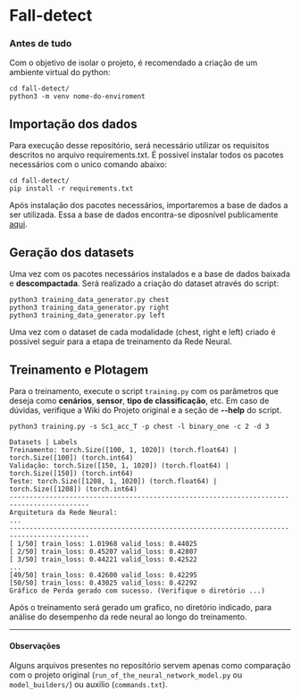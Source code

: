 # Fall-detect

### Antes de tudo
Com o objetivo de isolar o projeto, é recomendado a criação de um ambiente virtual do python:

```
cd fall-detect/
python3 -m venv nome-do-enviroment
```

## Importação dos dados

Para execução desse repositório, será necessário utilizar os requisitos descritos no arquivo requirements.txt. É possivel instalar todos os pacotes necessários com o unico comando abaixo:

```
cd fall-detect/
pip install -r requirements.txt
```

Após instalação dos pacotes necessários, importaremos a base de dados a ser utilizada. Essa a base de dados encontra-se diposnível publicamente [aqui](https://zenodo.org/records/12760391). 

## Geração dos datasets 

Uma vez com os pacotes necessários instalados e a base de dados baixada e **descompactada**. Será realizado a criação do dataset através do script:
```
python3 training_data_generator.py chest
python3 training_data_generator.py right
python3 training_data_generator.py left
```

Uma vez com o dataset de cada modalidade (chest, right e left) criado é possivel seguir para a etapa de treinamento da Rede Neural.

## Treinamento e Plotagem 
Para o treinamento, execute o script `training.py` com os parâmetros que deseja como **cenários**, **sensor**, **tipo de classificação**, etc. Em caso de dúvidas, verifique a Wiki do Projeto original e a seção de **--help** do script.

```
python3 training.py -s Sc1_acc_T -p chest -l binary_one -c 2 -d 3

Datasets | Labels
Treinamento: torch.Size([100, 1, 1020]) (torch.float64) | torch.Size([100]) (torch.int64)
Validação: torch.Size([150, 1, 1020]) (torch.float64) | torch.Size([150]) (torch.int64)
Teste: torch.Size([1208, 1, 1020]) (torch.float64) | torch.Size([1208]) (torch.int64)
------------------------------------------------------------------------------------------
Arquitetura da Rede Neural:
...
------------------------------------------------------------------------------------------
[ 1/50] train_loss: 1.01968 valid_loss: 0.44025
[ 2/50] train_loss: 0.45207 valid_loss: 0.42807
[ 3/50] train_loss: 0.44221 valid_loss: 0.42522
...
[49/50] train_loss: 0.42600 valid_loss: 0.42295
[50/50] train_loss: 0.43025 valid_loss: 0.42292
Gráfico de Perda gerado com sucesso. (Verifique o diretório ...)
```

Após o treinamento será gerado um grafico, no diretório indicado, para análise do desempenho da rede neural ao longo do treinamento. 

---

#### Observações
Alguns arquivos presentes no repositório servem apenas como comparação com o projeto original (`run_of_the_neural_network_model.py` ou `model_builders/`) ou auxilio (`commands.txt`).

